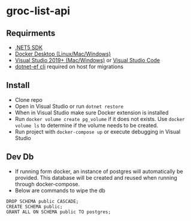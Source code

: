 # groc-list-api

## Requirments
- [.NET5 SDK](https://dotnet.microsoft.com/download/dotnet/5.0)
- [Docker Desktop (Linux/Mac/Windows)](https://www.docker.com/)
- [Visual Studio 2019+ (Mac/Windows)](https://visualstudio.microsoft.com/vs/community/) or [Visual Studio Code](https://code.visualstudio.com/)
- [dotnet-ef cli](https://docs.microsoft.com/en-us/ef/core/cli/dotnet) required on host for migrations

## Install 
- Clone repo 
- Open in Visual Studio or run `dotnet restore`
- When in Visual Studio make sure Docker extension is installed 
- Run `docker volume create pg_volume` if it does not exists. Use `docker volume ls` to determine if the volume needs to be created.
- Run project with `docker-compose up` or execute debugging in Visual Studio 

## Dev Db 
- If running form docker, an instance of postgres will automatically be provided. This database will be created and reused when running through docker-compose. 
 - Below are commands to wipe the db
 
 
 ```
 DROP SCHEMA public CASCADE;
CREATE SCHEMA public;
GRANT ALL ON SCHEMA public TO postgres;
 ```
